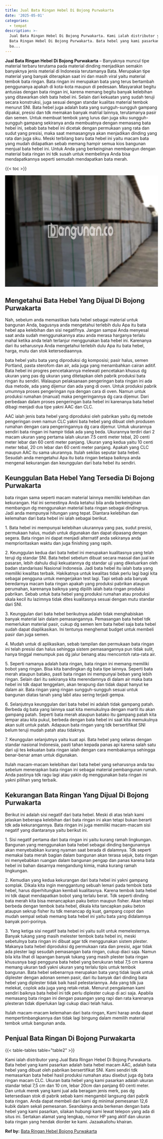 ```yaml
---
title: Jual Bata Ringan Hebel Di Bojong Purwakarta
date: '2025-05-01'
categories:
  - tempat
description: >-
  Jual Bata Ringan Hebel Di Bojong Purwakarta. Kami ialah distributor yang Jual
  Bata Ringan Hebel Di Bojong Purwakarta. Bata hebel yang kami pasarkan adalah
  ba...
---
```


**Jual Bata Ringan Hebel Di Bojong Purwakarta** – Banyaknya muncul tipe material terbaru terutama pada material dinding menjadikan semakin banyaknya jenis material di Indonesia terutamanya Bata. Merupakan tipe material yang banyak diterapkan saat ini dan masih viral yaitu material tembok bata ringan. Bata ringan ini merupakan bata yang terus bertambah penggunanya apakah di kota-kota maupun di pedesaan. Masyarakat begitu antusias dengan bata ringan ini, karena memang begitu banyak kelebihan yang ditawarkan oleh bata hebel ini. Selain dari kekuatan yang sudah teruji secara konstruksi, juga sesuai dengan standar kualitas material tembok menurut SNI. Bata hebel juga adalah bata yang sungguh-sungguh gampang dipakai, presisi dan tdk memakan banyak matrial lainnya, terutamanya pasir dan semen. Untuk membuat tembok yang lurus dan juga siku sungguh-sungguh gampang sekiranya anda membuatnya dengan memasang bata hebel ini, sebab bata hebel ini dicetak dengan permukaan yang rata dan sudut yang presisi, maka saat memasangnya akan menjadikan dinding yang rata dan juga siku. Meski terbilang baru bata hebel ini yaitu macam bata yang mudah didapatkan sebab memang hampir semua kios bangunan menjual bata hebel ini. Untuk Anda yang berkeinginan membangun dengan material bata ringan ini tdk susah untuk membelinya Anda bisa mendapatkannya seperti semudah mendapatkan bata merah.

{{< toc >}}

![Jual Bata Ringan Hebel Di Bojong Purwakarta](/images/jual-hebel-murah-02.png)

## Mengetahui Bata Hebel Yang Dijual Di Bojong Purwakarta

Nah, sebelum anda memastikan bata hebel sebagai material untuk bangunan Anda, bagusnya anda mengetahui terlebih dulu Apa itu bata hebel apa kelebihan dan sisi negatifnya. Jangan sampai Anda menyesal saat anda sudah menggunakannya atau anda merasa harganya terlalu mahal ketika anda telah terlanjur menggunakan bata hebel ini. Karenanya dari itu seharusnya Anda mengetahui terlebih dulu Apa itu bata hebel, harga, mutu dan stok ketersediaannya.

bata hebel yaitu bata yang diproduksi dg komposisi; pasir halus, semen Portland, pasta sterofom dan air, ada juga yang menambahkan cairan aditif. Bata hebel ini progres pencetakannya melewati pencetakan khusus dg ukuran yang pas dg ukuran yang ditetapkan oleh pabrik produksi bata ringan itu sendiri. Walaupun pelaksanaan pengeringan bata ringan ini ada dua metode, ada yang dijemur dan ada yang di oven. Untuk produksi pabrik umumnya proses pengeringan nya dengan cara di oven. Namun untuk produksi rumahan (manual) maka pengeringannya dg cara dijemur. Dari perbedaan dalam proses pengeringan bata hebel ini karenanya bata hebel dibagi menjadi dua tipe yakni AAC dan CLC.

AAC ialah jenis bata hebel yang diproduksi oleh pabrikan yaitu dg metode pengeringan oven namun CLC yakni bata hebel yang dibuat oleh produsen rumahan dengan cara pengeringannya dg cara dijemur. Untuk ukurannya sendiri bata ringan ini hampir tidak ada yang beda. Ukurannya terdiri dari 2 macam ukuran yang pertama ialah ukuran 7.5 centi meter tebal, 20 centi meter lebar dan 60 centi meter panjang. Ukuran yang kedua yaitu 10 centi meter tebal, 20 cm lebar dan 60 centi meter panjang. Apakah yang CLC maupun AAC itu sama ukurannya. Itulah sekilas seputar bata hebel. Sesudah anda mengetahui Apa itu bata ringan betapa baiknya anda mengenal kekurangan dan keunggulan dari bata hebel itu sendiri.

## Keunggulan Bata Hebel Yang Tersedia Di Bojong Purwakarta

bata ringan sama seperti macam material lainnya memiliki kelebihan dan kekurangan. Hal ini semestinya Anda ketahui bila anda berkeinginan membangun dg menggunakan material bata ringan sebagai dindingnya. Jadi anda mempunyai hitungan yang tepat. Diantara kelebihan dan kelemahan dari bata hebel ini ialah sebagai berikut.

1\. Bata hebel ini mempunyai kelebihan ukurannya yang pas, sudut presisi, permukaan halus, mudah untuk digunakan dan dapat dipasang dengan segera. Bata ringan ini dapat menjadi alternatif anda sekiranya anda memprioritaskan waktu dan juga finishing yang rapih.

2\. Keunggulan kedua dari bata hebel ini merupakan kualitasnya yang telah teruji dg standar SNI. Bata hebel sebelum dibuat secara massal dan jual ke pasaran, lebih dahulu diuji kekuatannya dg standar uji yang dikeluarkan oleh badan standarisasi Nasional Indonesia. Jadi bata hebel itu ialah bata yang memiliki kwalitas terbaik. Hakikatnya untuk kwalitas tidak perlu lagi bagi kita sebagai pengguna untuk mengerjakan test lagi. Tapi sebab ada banyak beredarnya macam bata ringan apakah yang produksi pabrikan ataupun perumahan, karenanya baiknya yang dipilih ialah bata ringan produksi pabrikan. Sebab untuk bata hebel yang produksi rumahan atau produksi skala kecil itu lazimnya tidak dites kualitasnya sesuai dengan mutu standar dari SNI.

3\. Keunggulan dari bata hebel berikutnya adalah tidak menghabiskan banyak material lain dalam pemasangannya. Pemasangan bata hebel tdk memerlukan material pasir, cukup dg semen lem bata hebel saja bata hebel sudah dapat diaplikasikan. Ini tentunya menghemat budget untuk membeli pasir dan juga semen.

4\. Mudah untuk di aplikasikan, sebab tampilan dan permukaan bata ringan ini telah presisi dan halus sehingga sistem pemasangannya pun tidak sulit, hanya tinggal menumpuk pas dg jalur benang atau mencontoh rata-rata air.

5\. Seperti namanya adalah bata ringan, bata ringan ini memang memiliki bobot yang ringan. Bisa kita bandingkan dg bata tipe lainnya. Seperti bata merah ataupun batako, pasti bata ringan ini mempunyai beban yang lebih ringan. Selain dari itu sekiranya kita merendamnya di dalam air maka bata hebel ini tdk dapat tenggelam, akan terapung dan tidak dapat hanyut ke dalam air. Bata ringan yang ringan sungguh-sungguh sesuai untuk bangunan diatas tanah yang labil atau sering terjadi gempa.

6\. Selanjutnya keunggulan dari bata hebel ini adalah tidak gampang patah. Berbeda dg bata yang lainnya saat kita memukulnya dengan martil itu akan gampang patah. Seperti bata merah ataupun batako itu gampang patah kita lempar atau kita pukul, berbeda dengan bata hebel ini saat kita memukulnya akan sulit untuk patah. Adapaun bata ringan yang tdk bersertifikat SNI belum teruji mudah patah atau tidaknya.

7\. Keunggulan selanjutnya yaitu kuat api. Bata hebel yang selaras dengan standar nasional Indonesia, pasti tahan kepada panas api karena salah satu dari uji tes kekuatan bata ringan ialah dengan cara membakarnya sehingga benar-benar aman untuk digunakan.

Itulah macam-macam kelebihan dari bata hebel yang seharusnya anda tau sebelum menerapkan bata ringan ini sebagai material pembangunan rumah. Anda pastinya tdk ragu lagi atau yakin dg menggunakan bata ringan ini yakni pilihan yang terbaik.

## Kekurangan Bata Ringan Yang Dijual Di Bojong Purwakarta

Berikut ini adalah sisi negatif dari bata hebel. Meski di atas telah kami jelaskan beberapa kelebihan dari bata ringan ini akan tetapi bukan berarti tdk ada kekurangannya. Bata ringan ini juga memiliki macam-macam sisi negatif yang diantaranya yaitu berikut ini.

1\. Sisi negatif pertama dari bata ringan ini yaitu kurang ramah lingkungan. Bangunan yang menggunakan bata hebel sebagai dinding bangunannya akan menyebabkan kurang nyaman saat berada di dalamnya. Tdk seperti memakai bata merah bagian dalam bangunan akan terasa sejuk, bata ringan ini menyebabkan ruangan dalam bangunan pengap dan panas karena bata hebel ini bahan dasarnya mengandung kimia, maka kurang ramah lingkungan.

2\. Kemudian yang kedua kekurangan dari bata hebel ini yakni gampang somplak. Dikala kita ingin menggantung sebuah lemari pada tembok bata hebel, harus diperhitungkan kembali kualitasnya. Karena tembok bata hebel ini tdk dapat mendapatkan bobot yang terlalu berat. Tdk seperti dinding bata merah kita bisa menancapkan paku beton maupun fisher. Akan tetapi berbeda dengan tembok bata hebel, dikala kita tancapkan paku beton ataupun sekrup fisher itu tdk menancap dg kuat, gampang copot dan mudah sempal sebab memang bata hebel ini yaitu bata yang didalamnya banyak pori-porinya.

3\. Yang ketiga sisi negatif bata hebel ini yaitu sulit untuk memelesternya. Banyak tukang yang masih melester tembok bata hebel ini, meski sebetulnya bata ringan ini dibuat agar tdk menggunakan sistem plester. Makanya bata hebel diproduksi dg permukaan rata dan presisi, agar tidak ada plester lagi sesudah pemasangan bata ringan, cukup diaci saja. Namun bila kita lihat di lapangan banyak tukang yang masih plester bata ringan khususnya bagi pengguna bata hebel yang berukuran tebal 7,5 cm karena memang ukuran tadi yakni ukuran yang terlalu tipis untuk tembok bangunan. Bata hebel sebenarnya merupakan bata yang tidak layak untuk diplester dengan adonan semen pasir, dari itu banyak dari dinding bata hebel yang diplester tidak baik hasil pelestariannya. Ada yang tdk jua melekat, coplok ada juga yang retak-retak. Menurut pengalaman kami sendiri baiknya bata hebel ini tdk perlu diplester cukup di aci saja. Apabila memasang bata ringan ini dengan pasangan yang rapi dan rata karenanya plesteran tidak diperlukan lagi cukup diaci telah halus.

Itulah macam-macam kelemahan dari bata ringan, Kami harap anda dapat mempertimbangkannya dan tidak lagi bingung dalam memilih material tembok untuk bangunan anda.

## Penjual Bata Ringan Di Bojong Purwakarta

{{< table-tables table="table2" >}}

Kami ialah distributor yang Jual Bata Ringan Hebel Di Bojong Purwakarta. Bata hebel yang kami pasarkan adalah bata hebel macam AAC, adalah bata hebel yang dibuat oleh pabrikan bersertifikat SNI. Kami sendiri tdk memasarkan bata hebel hasil produksi rumahan atau disebut juga dg bata ringan macam CLC. Ukuran bata hebel yang kami pasarkan adalah ukuran standar tebal 7,5 cm dan 10 cm, lebar 20cm dan panjang 60 centi meter. Dan untuk merek yang kami jual ada beragam jenis merk, pas dg ketersediaan stok di pabrik sebab kami mengambil langsung dari pabrik bata ringan. Anda dapat membeli dari kami dg minimal pemesanan 12,6 kubik dalam sekali pemesanan. Seandainya anda berkenan dengan bata hebel yang kami pasarkan, silakan hubungi kami lewat telepon yang ada di situs ini. Sertakan alamat yang lengkap, nomor HP yang aktif dan ukuran bata ringan yang hendak diorder ke kami. Jazaakallohu khairan.

**Ref by:** [Bata Ringan Hebel Bojong Purwakarta](https://id.wikipedia.org/wiki/Bata)
